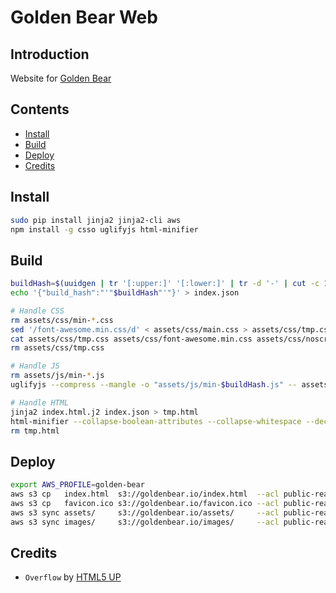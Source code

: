 # Golden Bear Web

## Introduction

Website for [Golden Bear]()

## Contents

- [Install](#install)
- [Build](#build)
- [Deploy](#deploy)
- [Credits](#credits)

## Install

```bash
sudo pip install jinja2 jinja2-cli aws
npm install -g csso uglifyjs html-minifier
```

## Build

```bash
buildHash=$(uuidgen | tr '[:upper:]' '[:lower:]' | tr -d '-' | cut -c 1-12)
echo '{"build_hash":"'"$buildHash"'"}' > index.json

# Handle CSS
rm assets/css/min-*.css
sed '/font-awesome.min.css/d' < assets/css/main.css > assets/css/tmp.css
cat assets/css/tmp.css assets/css/font-awesome.min.css assets/css/noscript.css | csso > "assets/css/min-$buildHash.css"
rm assets/css/tmp.css

# Handle JS
rm assets/js/min-*.js
uglifyjs --compress --mangle -o "assets/js/min-$buildHash.js" -- assets/js/*.js

# Handle HTML
jinja2 index.html.j2 index.json > tmp.html
html-minifier --collapse-boolean-attributes --collapse-whitespace --decode-entities --html5 --process-conditional-comments --remove-attribute-quotes --remove-comments --remove-empty-attributes --remove-optional-tags --sort-attributes --sort-class-name --trim-custom-fragments --use-short-doctype tmp.html > index.html
rm tmp.html
```

## Deploy

```bash
export AWS_PROFILE=golden-bear
aws s3 cp   index.html  s3://goldenbear.io/index.html  --acl public-read
aws s3 cp   favicon.ico s3://goldenbear.io/favicon.ico --acl public-read
aws s3 sync assets/     s3://goldenbear.io/assets/     --acl public-read
aws s3 sync images/     s3://goldenbear.io/images/     --acl public-read
```

## Credits

- `Overflow` by [HTML5 UP](https://html5up.net/)
